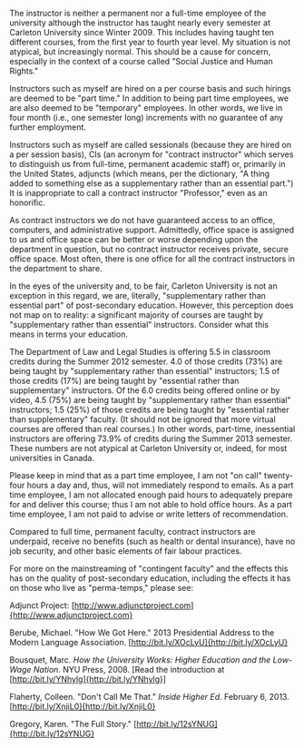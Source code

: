 The instructor is neither a permanent nor a full-time employee of the university although the instructor has taught nearly every semester at Carleton University since Winter 2009. This includes having taught ten different courses, from the first year to fourth year level. My situation is not atypical, but increasingly normal. This should be a cause for concern, especially in the context of a course called "Social Justice and Human Rights."

Instructors such as myself are hired on a per course basis and such hirings are deemed to be "part time." In addition to being part time employees, we are also deemed to be "temporary" employees. In other words, we live in four month (i.e., one semester long) increments with no guarantee of any further employment.

Instructors such as myself are called sessionals (because they are hired on a per session basis), CIs (an acronym for "contract instructor" which serves to distinguish us from full-time, permanent academic staff) or, primarily in the United States, adjuncts (which means, per the dictionary, "A thing added to something else as a supplementary rather than an essential part.") It is inappropriate to call a contract instructor "Professor," even as an honorific. 

As contract instructors we do not have guaranteed access to an office, computers, and administrative support. Admittedly, office space is assigned to us and office space can be better or worse depending upon the department in question, but no contract instructor receives private, secure office space. Most often, there is one office for all the contract instructors in the department to share.

In the eyes of the university and, to be fair, Carleton University is not an exception in this regard, we are, literally, "supplementary rather than essential part" of post-secondary education. However, this perception does not map on to reality: a significant majority of courses are taught by "supplementary rather than essential" instructors. Consider what this means in terms your education. 

The Department of Law and Legal Studies is offering 5.5 in classroom credits during the Summer 2012 semester. 4.0 of those credits (73%) are being taught by "supplementary rather than essential" instructors; 1.5 of those credits (17%) are being taught by "essential rather than supplementary" instructors. Of the 6.0 credits being offered online or by video, 4.5 (75%) are being taught by "supplementary rather than essential" instructors; 1.5 (25%) of those credits are being taught by "essential rather than supplementary" faculty. (It should not be ignored that more virtual courses are offered than real courses.) In other words, part-time, inessential instructors are offering 73.9% of credits during the Summer 2013 semester. These numbers are not atypical at Carleton University or, indeed, for most universities in Canada. 

Please keep in mind that as a part time employee, I am not "on call" twenty-four hours a day and, thus, will not immediately respond to emails. As a part time employee, I am not allocated enough paid hours to adequately prepare for and deliver this course; thus I am not able to hold office hours. As a part time employee, I am not paid to advise or write letters of recommendation.

Compared to full time, permanent faculty, contract instructors are underpaid, receive no benefits (such as health or dental insurance), have no job security, and other basic elements of fair labour practices.

For more on the mainstreaming of "contingent faculty" and the effects this has on the quality of post-secondary education, including the effects it has on those who live as "perma-temps," please see:

Adjunct Project: [http://www.adjunctproject.com]{http://www.adjunctproject.com}

Berube, Michael. "How We Got Here." 2013 Presidential Address to the Modern Language Association. [http://bit.ly/XOcLyU]{http://bit.ly/XOcLyU}

Bousquet, Marc. *How the University Works: Higher Education and the Low-Wage Nation*. NYU Press, 2008. [Read the introduction at [http://bit.ly/YNhylg]{http://bit.ly/YNhylg}]

Flaherty, Colleen. "Don't Call Me That." *Inside Higher Ed*. February 6, 2013. [http://bit.ly/XnjiL0]{http://bit.ly/XnjiL0}

Gregory, Karen. "The Full Story." [http://bit.ly/12sYNUG]{http://bit.ly/12sYNUG}
